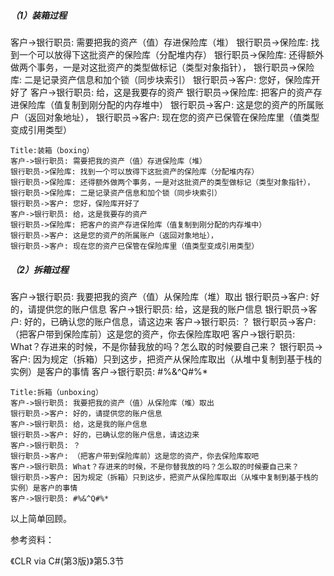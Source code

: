 ##### （1）装箱过程

客户->银行职员: 需要把我的资产（值）存进保险库（堆）
银行职员->保险库: 找到一个可以放得下这批资产的保险库（分配堆内存）
银行职员->保险库: 还得额外做两个事务，一是对这批资产的类型做标记（类型对象指针），
银行职员->保险库: 二是记录资产信息和加个锁（同步块索引）
银行职员->客户: 您好，保险库开好了
客户->银行职员: 给，这是我要存的资产
银行职员->保险库: 把客户的资产存进保险库（值复制到刚分配的内存堆中）
银行职员->客户: 这是您的资产的所属账户（返回对象地址），
银行职员->客户: 现在您的资产已保管在保险库里（值类型变成引用类型）

```sequence
Title:装箱（boxing）
客户->银行职员: 需要把我的资产（值）存进保险库（堆）
银行职员->保险库: 找到一个可以放得下这批资产的保险库（分配堆内存）
银行职员->保险库: 还得额外做两个事务，一是对这批资产的类型做标记（类型对象指针），
银行职员->保险库: 二是记录资产信息和加个锁（同步块索引）
银行职员->客户: 您好，保险库开好了
客户->银行职员: 给，这是我要存的资产
银行职员->保险库: 把客户的资产存进保险库（值复制到刚分配的内存堆中）
银行职员->客户: 这是您的资产的所属账户（返回对象地址），
银行职员->客户: 现在您的资产已保管在保险库里（值类型变成引用类型）
```



##### （2）拆箱过程

客户->银行职员: 我要把我的资产（值）从保险库（堆）取出
银行职员->客户: 好的，请提供您的账户信息
客户->银行职员: 给，这是我的账户信息
银行职员->客户: 好的，已确认您的账户信息，请这边来
客户->银行职员: ？
银行职员->客户: （把客户带到保险库前）这是您的资产，你去保险库取吧
客户->银行职员: What？存进来的时候，不是你替我放的吗？怎么取的时候要自己来？
银行职员->客户: 因为规定（拆箱）只到这步，把资产从保险库取出（从堆中复制到基于栈的实例）是客户的事情
客户->银行职员: #%&^Q#%*

```sequence
Title:拆箱（unboxing）
客户->银行职员: 我要把我的资产（值）从保险库（堆）取出
银行职员->客户: 好的，请提供您的账户信息
客户->银行职员: 给，这是我的账户信息
银行职员->客户: 好的，已确认您的账户信息，请这边来
客户->银行职员: ？
银行职员->客户: （把客户带到保险库前）这是您的资产，你去保险库取吧
客户->银行职员: What？存进来的时候，不是你替我放的吗？怎么取的时候要自己来？
银行职员->客户: 因为规定（拆箱）只到这步，把资产从保险库取出（从堆中复制到基于栈的实例）是客户的事情
客户->银行职员: #%&^Q#%*
```



以上简单回顾。

参考资料： 

《CLR via C#(第3版)》第5.3节
